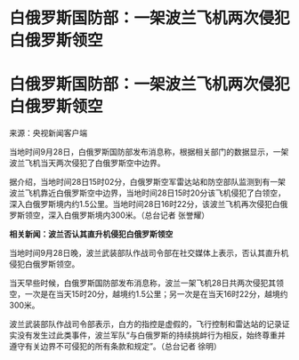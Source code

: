 # 白俄罗斯国防部：一架波兰飞机两次侵犯白俄罗斯领空

# 白俄罗斯国防部：一架波兰飞机两次侵犯白俄罗斯领空

来源：央视新闻客户端

当地时间9月28日，白俄罗斯国防部发布消息称，根据相关部门的数据显示，一架波兰飞机当天两次侵犯了白俄罗斯空中边界。

据介绍，当地时间28日15时02分，白俄罗斯空军雷达站和防空部队监测到有一架波兰飞机靠近白俄罗斯空中边界，当地时间28日15时20分该飞机侵犯了白领空，深入白俄罗斯境内约1.5公里。当地时间28日16时22分，该波兰飞机再次侵犯白俄罗斯领空，深入白俄罗斯境内300米。（总台记者
张誉耀）

**相关新闻：波兰否认其直升机侵犯白俄罗斯领空**

当地时间9月28日晚，波兰武装部队作战司令部在社交媒体上表示，否认其直升机侵犯白俄罗斯领空。

当天早些时候，白俄罗斯国防部发布消息称，波兰一架飞机28日共两次侵犯其领空，一次是在当天15时20分，越境约1.5公里；另一次是在当天16时22分，越境约300米。

波兰武装部队作战司令部表示，白方的指控是虚假的，飞行控制和雷达站的记录证实没有发生过此类事件，波兰军队“与白俄罗斯的持续挑衅行为相反，始终尊重并遵守有关边界不可侵犯的所有条款和规定”。（总台记者
徐明）

